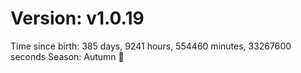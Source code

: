 # Version: v1.0.19
Time since birth: 385 days, 9241 hours, 554460 minutes, 33267600 seconds
Season: Autumn 🍁
